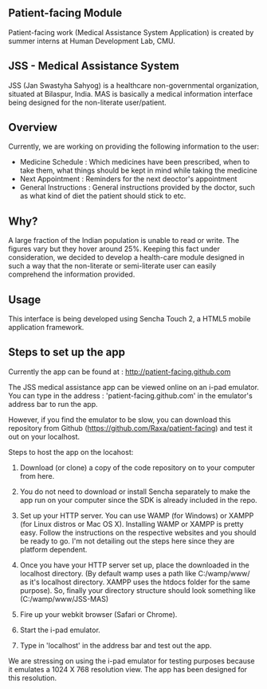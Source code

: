 Patient-facing Module
----------------
Patient-facing work (Medical Assistance System Application) is created by summer interns at Human Development Lab, CMU.

JSS - Medical Assistance System
--------
JSS (Jan Swastyha Sahyog) is a healthcare non-governmental organization, situated at Bilaspur, India. MAS is basically a medical information interface being designed for the non-literate user/patient.

Overview
--------
Currently, we are working on providing the following information to the user:
- Medicine Schedule : Which medicines have been prescribed, when to take them, what things should be kept in mind while taking the medicine
- Next Appointment : Reminders for the next deoctor's appointment
- General Instructions : General instructions provided by the doctor, such as what kind of diet the patient should stick to etc.

Why?
----
A large fraction of the Indian population is unable to read or write. The figures vary but they hover around 25%. Keeping this fact under consideration, we decided to develop a health-care module designed in such a way that the non-literate or semi-literate user can easily comprehend the information provided.

Usage
-----
This interface is being developed using Sencha Touch 2, a HTML5 mobile application framework.

Steps to set up the app
------------------------
Currently the app can be found at : http://patient-facing.github.com

The JSS medical assistance app can be viewed online on an  i-pad emulator. You can type in the address : 'patient-facing.github.com' in the emulator's address bar to run the app. 

However, if you find the emulator to be slow, you can download this repository from Github (https://github.com/Raxa/patient-facing) and test it out on your localhost.
 
Steps to host the app on the locahost:

1. Download (or clone) a copy of the code repository on to your computer from here.

2. You do not need to download or install Sencha separately to make the app run on your computer since the SDK is already included in the repo.

3. Set up your HTTP server. You can use WAMP (for Windows) or XAMPP (for Linux distros or Mac OS X). Installing WAMP or XAMPP is pretty easy. Follow the instructions on the respective websites and you should be ready to go. I'm not detailing out the steps here since they are platform dependent. 

4. Once you have your HTTP server set up, place the downloaded in the localhost directory. (By default wamp uses a path like C:/wamp/www/ as it's localhost directory. XAMPP uses the htdocs folder for the same purpose). So, finally your directory structure should look something like (C:/wamp/www/JSS-MAS)

5. Fire up your webkit browser (Safari or Chrome).

6. Start the i-pad emulator.

7. Type in 'localhost' in the address bar and test out the app.

We are stressing on using the i-pad emulator for testing purposes because it emulates a 1024 X 768 resolution view. The app has been designed for this resolution.
